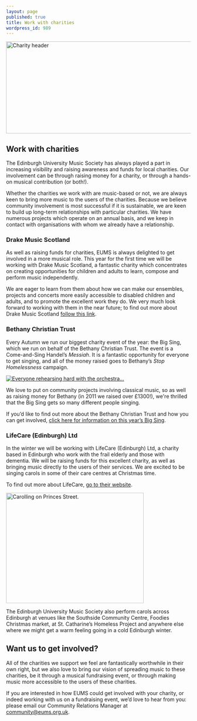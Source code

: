 ```yaml
---
layout: page
published: true
title: Work with charities
wordpress_id: 989
---
```


<img alt="Charity header" src="http://eums.eusa.ed.ac.uk/wp-content/uploads/images/w620/projects_02.jpg" width="620" height="250" />

## Work with charities

The Edinburgh University Music Society has always played a part in increasing visibility and raising awareness and funds for local charities. Our involvement can be through raising money for a charity, or through a hands-on musical contribution (or both!).

Whether the charities we work with are music-based or not, we are always keen to bring more music to the users of the charities. Because we believe community involvement is most successful if it is sustainable, we are keen to build up long-term relationships with particular charities. We have numerous projects which operate on an annual basis, and we keep in contact with organisations with whom we already have a relationship.

### Drake Music Scotland

As well as raising funds for charities, EUMS is always delighted to get involved in a more musical role. This year for the first time we will be working with Drake Music Scotland, a fantastic charity which concentrates on creating opportunities for children and adults to learn, compose and perform music independently.

We are eager to learn from them about how we can make our ensembles, projects and concerts more easily accessible to disabled children and adults, and to promote the excellent work they do. We very much look forward to working with them in the near future; to find out more about Drake Music Scotland&nbsp;<a title="Drake Music Scotland" href="http://eums.eusa.ed.ac.uk/community/education/drake/">follow this link</a>.

### Bethany Christian Trust

Every Autumn we run our biggest charity event of the year: the Big Sing, which we run on behalf of the Bethany Christian Trust. The event is a Come-and-Sing Handel&rsquo;s <em>Messiah</em>. It is a fantastic opportunity for everyone to get singing, and all of the money raised goes to Bethany&rsquo;s <em>Stop Homelessness</em> campaign.

<a href="http://eums.eusa.ed.ac.uk/wp-content/uploads/images/h500/projects/bigsing2012_12.jpg"><img title="Everyone rehearsing hard with the orchestra..." alt="Everyone rehearsing hard with the orchestra..." src="http://eums.eusa.ed.ac.uk/wp-content/uploads/images/h500/projects/bigsing2012_12.jpg"></a>

We love to put on community projects involving classical music, so as well as raising money for Bethany (in 2011 we raised over £1300!), we're thrilled that the Big Sing gets so many different people singing.

If you&rsquo;d like to find out more about the Bethany Christian Trust and how you can get involved, <a title="Bethany's Big Sing" href="http://eums.eusa.ed.ac.uk/community/charity/bethanybigsing/">click here for information on this year&rsquo;s Big Sing</a>.

### LifeCare (Edinburgh) Ltd
In the winter we will be working with LifeCare (Edinburgh) Ltd, a charity based in Edinburgh who work with the frail elderly and those with dementia.&nbsp;We will be raising funds for this excellent charity, as well as bringing music directly to the users of their services. We are excited to be singing carols in some of their care centres at Christmas time.

To find out more about LifeCare, <a title="Lifecare - Edinburgh" href="http://www.lifecare-edinburgh.org.uk/" target="_blank">go to their website</a>.

<a href="http://eums.eusa.ed.ac.uk/wp-content/uploads/images/h500/socials/xmas_02.jpg"><img class=" " title="Carolling on Princes Street." alt="Carolling on Princes Street." src="http://eums.eusa.ed.ac.uk/wp-content/uploads/images/h500/socials/xmas_02.jpg" width="375" height="300" /></a>

The Edinburgh University Music Society also perform carols across Edinburgh at venues like the Southside Community Centre, Foodies Christmas market, at St. Catharine&rsquo;s Homeless Project and anywhere else where we might get a warm feeling going in a cold Edinburgh winter.

## Want us to get involved?

All of the charities we support we feel are fantastically worthwhile in their own right, but we also love to bring our vision of spreading music to these charities, be it through a musical fundraising event, or through making music more accessible to the users of these charities.

If you are interested in how EUMS could get involved with your charity, or indeed working with us on a fundraising event, we&rsquo;d love to hear from you: please email our Community Relations Manager at <a title="Email us" href="mailto:community@eums.org.uk">community@eums.org.uk</a>.
